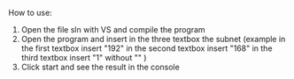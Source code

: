 How to use:

1. Open the file sln with VS and compile the program
2. Open the program and insert in the three textbox the subnet (example in the first textbox insert "192" in the second textbox insert "168" in the third textbox insert "1" without "" )
3. Click start and see the result in the console
